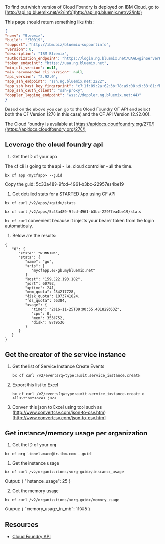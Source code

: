 To find out which version of Cloud Foundry is deployed on IBM Cloud, go to
[http://api.ng.bluemix.net/v2/info](http://api.ng.bluemix.net/v2/info)

This page should return something like this:
```json
{
"name": "Bluemix",
"build": "270019",
"support": "http://ibm.biz/bluemix-supportinfo",
"version": 0,
"description": "IBM Bluemix",
"authorization_endpoint": "https://login.ng.bluemix.net/UAALoginServerWAR",
"token_endpoint": "https://uaa.ng.bluemix.net",
"min_cli_version": null,
"min_recommended_cli_version": null,
"api_version": "2.92.0",
"app_ssh_endpoint": "ssh.ng.bluemix.net:2222",
"app_ssh_host_key_fingerprint": "c7:1f:89:2a:62:3b:78:a9:08:c9:33:81:fb:39:26:da",
"app_ssh_oauth_client": "ssh-proxy",
"doppler_logging_endpoint": "wss://doppler.ng.bluemix.net:443"
}
```
Based on the above you can go to the Cloud Foundry CF API and select both the CF Version (270 in this case) and the CF API Version (2.92.00).

The Cloud Foundry is available at [https://apidocs.cloudfoundry.org/270/](https://apidocs.cloudfoundry.org/270/)


## Leverage the cloud foundry api

1. Get the ID of your app

  The cf cli is going to the api - i.e. cloud controller - all the time.

  ```
  bx cf app <mycfapp> --guid
  ```

  Copy the guid: 5c33a489-9fcd-4961-b3bc-22957ea4be19

1. Get detailed stats for a STARTED App using CF API

  ```
  bx cf curl /v2/apps/<guid>/stats

  bx cf curl /v2/apps/5c33a489-9fcd-4961-b3bc-22957ea4be19/stats
  ```

  `bx cf curl` convenient because it injects your bearer token from the login automatically.

1. Below are the results:

  ```
  {
     "0": {
        "state": "RUNNING",
        "stats": {
           "name": "go",
           "uris": [
              "mycfapp.eu-gb.mybluemix.net"
           ],
           "host": "159.122.193.182",
           "port": 60792,
           "uptime": 241,
           "mem_quota": 134217728,
           "disk_quota": 1073741824,
           "fds_quota": 16384,
           "usage": {
              "time": "2016-11-25T09:00:55.401829563Z",
              "cpu": 0,
              "mem": 3530752,
              "disk": 8769536
           }
        }
     }
  }
  ```

## Get the creator of the service instance

1. Get the list of Service Instance Create Events

    ```
    bx cf curl /v2/events?q=type:audit.service_instance.create
    ```

1. Export this list to Excel
    ```
    bx cf curl /v2/events?q=type:audit.service_instance.create > allsvcinstances.json
    ```

1. Convert this json to Excel using tool such as (http://www.convertcsv.com/json-to-csv.htm)[http://www.convertcsv.com/json-to-csv.htm]


## Get instance/memory usage per organization

1. Get the ID of your org

  ```
  bx cf org lionel.mace@fr.ibm.com --guid
  ```

1. Get the instance usage

  ```
  bx cf curl /v2/organizations/<org-guid>/instance_usage
  ```

  Output:
  {
     "instance_usage": 25
  }

2. Get the memory usage

  ```
  bx cf curl /v2/organizations/<org-guid>/memory_usage
  ```

  Output:
  {
     "memory_usage_in_mb": 11008
  }


## Resources

- [Cloud Foundry API](https://apidocs.cloudfoundry.org/270/#)
